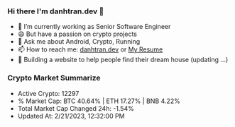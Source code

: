 ### Hi there I'm danhtran.dev 👋

- 🔭 I’m currently working as Senior Software Engineer
- 😄 But have a passion on crypto projects
- 💬 Ask me about Android, Crypto, Running 
- 📫 How to reach me: <a href="https://danhtran.dev" target="_blank">danhtran.dev</a> or <a href="Dan-Resume.pdf" target="_blank">My Resume</a>
- 🌱 Building a website to help people find their dream house (updating ...)

### Crypto Market Summarize
- Active Crypto: 12297
- % Market Cap: BTC 40.64% | ETH 17.27% | BNB 4.22%
- Total Market Cap Changed 24h: -1.54%
- Updated At: 2/21/2023, 12:32:00 PM
